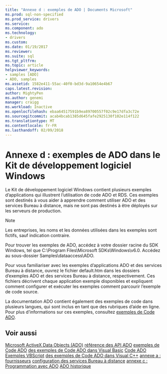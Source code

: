 ```yaml
---
title: "Annexe d : exemples de ADO | Documents Microsoft"
ms.prod: sql-non-specified
ms.prod_service: drivers
ms.service: 
ms.component: ado
ms.technology:
- drivers
ms.custom: 
ms.date: 01/19/2017
ms.reviewer: 
ms.suite: sql
ms.tgt_pltfrm: 
ms.topic: article
helpviewer_keywords:
- samples [ADO]
- ADO, samples
ms.assetid: 1582e411-55ac-40f0-bd3d-9a10654e4b67
caps.latest.revision: 
author: MightyPen
ms.author: genemi
manager: craigg
ms.workload: Inactive
ms.openlocfilehash: ebaa64517591b9ea89700557f02c9e17dfa3c72e
ms.sourcegitcommit: acab4bcab1385d645fafe2925130f102e114f122
ms.translationtype: MT
ms.contentlocale: fr-FR
ms.lasthandoff: 02/09/2018
---
```

# <a name="appendix-d-ado-samples-in-the-windows-sdk"></a>Annexe d : exemples de ADO dans le Kit de développement logiciel Windows
Le Kit de développement logiciel Windows contient plusieurs exemples d’applications qui illustrent l’utilisation de code ADO et RDS. Ces exemples sont destinés à vous aider à apprendre comment utiliser ADO et des services Bureau à distance, mais ne sont pas destinés à être déployés sur les serveurs de production.

> [!NOTE]
>  Les entreprises, les noms et les données utilisées dans les exemples sont fictifs, sauf indication contraire.

 Pour trouver les exemples de ADO, accédez à votre dossier racine du SDK Windows, tel que C:\Program Files\Microsoft SDKs\Windows\v6.0. Accédez au sous-dossier Samples\dataaccess\ADO.

 Pour vous familiariser avec les exemples d’applications ADO et des services Bureau à distance, ouvrez le fichier default.htm dans les dossiers d’exemples ADO et des services Bureau à distance, respectivement. Ces fichiers décrivent chaque application exemple disponibles et expliquent comment configurer et exécuter les exemples comment parcourir l’exemple de code source.

 La documentation ADO contient également des exemples de code dans plusieurs langues, qui sont inclus en tant que des rubriques d’aide en ligne. Pour plus d’informations sur ces exemples, consultez [exemples de Code ADO](../../../ado/reference/ado-api/ado-code-examples.md).

## <a name="see-also"></a>Voir aussi
 [Microsoft ActiveX Data Objects (ADO)](../../../ado/microsoft-activex-data-objects-ado.md) [référence des API ADO](../../../ado/reference/ado-api/ado-api-reference.md) [exemples de Code ADO](../../../ado/reference/ado-api/ado-code-examples.md) [des exemples de Code ADO dans Visual Basic](../../../ado/reference/ado-api/ado-code-examples-in-visual-basic.md) [Code ADO Exemples VBScript](../../../ado/reference/ado-api/ado-code-examples-vbscript.md) [des exemples de Code ADO dans Visual C++](../../../ado/reference/ado-api/ado-code-examples-in-visual-c.md) [annexe a : fournisseurs](../../../ado/guide/appendixes/appendix-a-providers.md) [configuration des services Bureau à distance](../../../ado/guide/remote-data-service/configuring-rds.md) [annexe c : Programmation avec ADO](../../../ado/guide/appendixes/appendix-c-programming-with-ado.md) [ADO historique](../../../ado/guide/ado-history.md)
